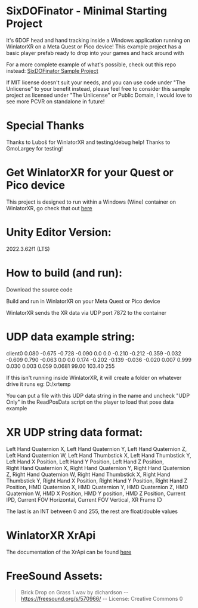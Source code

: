 # SixDOFinator - Minimal Starting Project

It's 6DOF head and hand tracking inside a Windows application running on WinlatorXR on a Meta Quest or Pico device! This example project has a basic player prefab ready to drop into your games and hack around with

For a more complete example of what's possible, check out this repo instead: [SixDOFinator Sample Project](https://github.com/bigelod/SixDOFinator_SampleProject.git)

If MIT license doesn't suit your needs, and you can use code under "The Unlicense" to your benefit instead, please feel free to consider this sample project as licensed under "The Unlicense" or Public Domain, I would love to see more PCVR on standalone in future!

# Special Thanks

Thanks to Luboš for WinlatorXR and testing/debug help!
Thanks to GmoLargey for testing!

# Get WinlatorXR for your Quest or Pico device

This project is designed to run within a Windows (Wine) container on WinlatorXR, go check that out [here](https://github.com/lvonasek/WinlatorXR)

# Unity Editor Version: 
2022.3.62f1 (LTS)

# How to build (and run):

Download the source code

Build and run in WinlatorXR on your Meta Quest or Pico device


WinlatorXR sends the XR data via UDP port 7872 to the container

# UDP data example string:

client0 0.080 -0.675 -0.728 -0.090 0.0 0.0 -0.210 -0.212 -0.359 -0.032 -0.609 0.790 -0.063 0.0 0.0 0.174 -0.202 -0.139 -0.036 -0.020 0.007 0.999 0.030 0.003 0.059 0.0681 99.00 103.40 255

If this isn't running inside WinlatorXR, it will create a folder on whatever drive it runs eg: D:/xrtemp

You can put a file with this UDP data string in the name and uncheck "UDP Only" in the ReadPosData script on the player to load that pose data example

# XR UDP string data format:

Left Hand Quaternion X, Left Hand Quaternion Y, Left Hand Quaternion Z, Left Hand Quaternion W, 
Left Hand Thumbstick X, Left Hand Thumbstick Y, Left Hand X Position, Left Hand Y Position, Left Hand Z Position,  
Right Hand Quaternion X, Right Hand Quaternion Y, Right Hand Quaternion Z, Right Hand Quaternion W, 
Right Hand Thumbstick X, Right Hand Thumbstick Y, Right Hand X Position, Right Hand Y Position, Right Hand Z Position,
HMD Quaternion X, HMD Quaternion Y, HMD Quaternion Z, HMD Quaternion W, 
HMD X Position, HMD Y position, HMD Z Position, Current IPD, Current FOV Horizontal, Current FOV Vertical,
XR Frame ID

The last is an INT between 0 and 255, the rest are float/double values

# WinlatorXR XrApi

The documentation of the XrApi can be found [here](https://github.com/lvonasek/WinlatorXR/releases/tag/winlatorxr_cmod_v13_11)

# FreeSound Assets:

> Brick Drop on Grass 1.wav by dichardson -- https://freesound.org/s/570966/ -- License: Creative Commons 0
